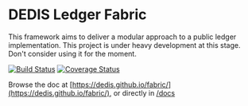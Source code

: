 # DEDIS Ledger Fabric

This framework aims to deliver a modular approach to a public ledger implementation. This project is under heavy development at this stage. Don't consider using it for the moment.

[![Build Status](https://travis-ci.org/dedis/fabric.svg?branch=master)](https://travis-ci.org/dedis/fabric) [![Coverage Status](https://coveralls.io/repos/github/dedis/fabric/badge.svg?branch=master)](https://coveralls.io/github/dedis/fabric?branch=master)

Browse the doc at
[https://dedis.github.io/fabric/](https://dedis.github.io/fabric/), or
directly in [/docs](/docs)
